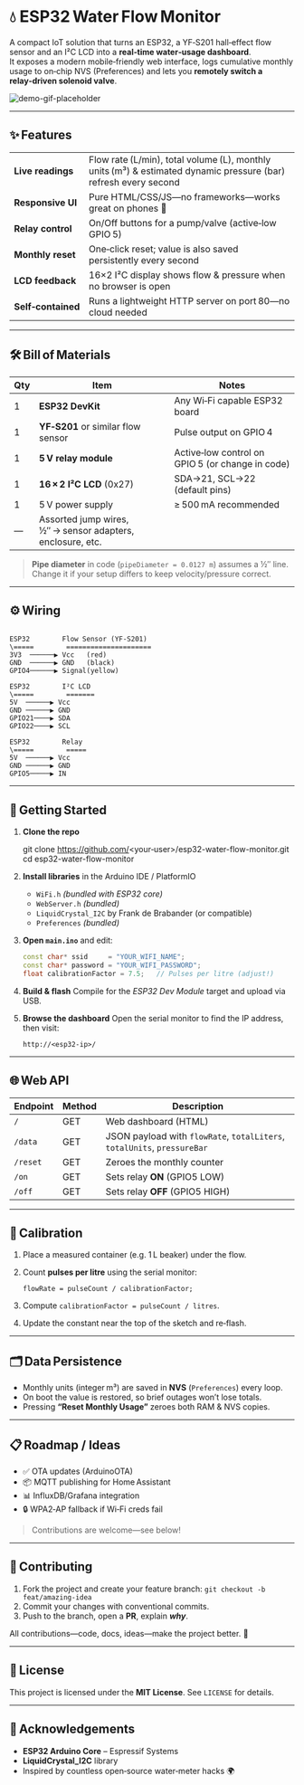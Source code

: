 # 💧 ESP32 Water Flow Monitor

A compact IoT solution that turns an ESP32, a YF‑S201 hall‑effect flow sensor and an I²C LCD into a **real‑time water‑usage dashboard**.  
It exposes a modern mobile‑friendly web interface, logs cumulative monthly usage to on‑chip NVS (Preferences) and lets you **remotely switch a relay‑driven solenoid valve**.

![demo-gif-placeholder](docs/demo.gif)

---

## ✨ Features
| | |
|---|---|
| **Live readings** | Flow rate (L/min), total volume (L), monthly units (m³) & estimated dynamic pressure (bar) refresh every second |
| **Responsive UI** | Pure HTML/CSS/JS—no frameworks—works great on phones 📱 |
| **Relay control** | On/Off buttons for a pump/valve (active‑low GPIO 5) |
| **Monthly reset** | One‑click reset; value is also saved persistently every second |
| **LCD feedback** | 16×2 I²C display shows flow & pressure when no browser is open |
| **Self‑contained** | Runs a lightweight HTTP server on port 80—no cloud needed |

---

## 🛠 Bill of Materials

| Qty | Item | Notes |
|----|------|-------|
| 1 | **ESP32 DevKit** | Any Wi‑Fi capable ESP32 board |
| 1 | **YF‑S201** or similar flow sensor | Pulse output on GPIO 4 |
| 1 | **5 V relay module** | Active‑low control on GPIO 5 (or change in code) |
| 1 | **16 × 2 I²C LCD** (0x27) | SDA→21, SCL→22 (default pins) |
| 1 | 5 V power supply | ≥ 500 mA recommended |
| — | Assorted jump wires, ½″ → sensor adapters, enclosure, etc. |

> **Pipe diameter** in code (`pipeDiameter = 0.0127 m`) assumes a ½″ line.  
> Change it if your setup differs to keep velocity/pressure correct.

---

## ⚙️ Wiring

```

ESP32        Flow Sensor (YF‑S201)
\=====        =====================
3V3  ──────▶ Vcc   (red)
GND  ──────▶ GND   (black)
GPIO4──────▶ Signal(yellow)

ESP32        I²C LCD
\=====        =======
5V  ──────▶ Vcc
GND ──────▶ GND
GPIO21────▶ SDA
GPIO22────▶ SCL

ESP32        Relay
\=====        =====
5V  ──────▶ Vcc
GND ──────▶ GND
GPIO5─────▶ IN

````

---

## 🚀 Getting Started

1. **Clone the repo**  
   
   git clone https://github.com/<your‑user>/esp32-water-flow-monitor.git
   cd esp32-water-flow-monitor


2. **Install libraries** in the Arduino IDE / PlatformIO

   * `WiFi.h` *(bundled with ESP32 core)*
   * `WebServer.h` *(bundled)*
   * `LiquidCrystal_I2C` by Frank de Brabander (or compatible)
   * `Preferences` *(bundled)*

3. **Open `main.ino`** and edit:

   ```cpp
   const char* ssid     = "YOUR_WIFI_NAME";
   const char* password = "YOUR_WIFI_PASSWORD";
   float calibrationFactor = 7.5;   // Pulses per litre (adjust!)
   ```

4. **Build & flash**
   Compile for the *ESP32 Dev Module* target and upload via USB.

5. **Browse the dashboard**
   Open the serial monitor to find the IP address, then visit:

   ```
   http://<esp32-ip>/
   ```

---

## 🌐 Web API

| Endpoint | Method | Description                                                              |
| -------- | ------ | ------------------------------------------------------------------------ |
| `/`      | GET    | Web dashboard (HTML)                                                     |
| `/data`  | GET    | JSON payload with `flowRate`, `totalLiters`, `totalUnits`, `pressureBar` |
| `/reset` | GET    | Zeroes the monthly counter                                               |
| `/on`    | GET    | Sets relay **ON** (GPIO5 LOW)                                            |
| `/off`   | GET    | Sets relay **OFF** (GPIO5 HIGH)                                          |

---

## 🧪 Calibration

1. Place a measured container (e.g. 1 L beaker) under the flow.
2. Count **pulses per litre** using the serial monitor:

   ```
   flowRate = pulseCount / calibrationFactor;
   ```
3. Compute `calibrationFactor = pulseCount / litres`.
4. Update the constant near the top of the sketch and re‑flash.

---

## 🗂 Data Persistence

* Monthly units (integer m³) are saved in **NVS** (`Preferences`) every loop.
* On boot the value is restored, so brief outages won’t lose totals.
* Pressing **“Reset Monthly Usage”** zeroes both RAM & NVS copies.

---

## 📋 Roadmap / Ideas

* ✅ OTA updates (ArduinoOTA)
* 📦 MQTT publishing for Home Assistant
* 📊 InfluxDB/Grafana integration
* 🔒 WPA2‑AP fallback if Wi‑Fi creds fail

> Contributions are welcome—see below!

---

## 🤝 Contributing

1. Fork the project and create your feature branch:
   `git checkout -b feat/amazing-idea`
2. Commit your changes with conventional commits.
3. Push to the branch, open a **PR**, explain ***why***.

All contributions—code, docs, ideas—make the project better. 💙

---

## 📄 License

This project is licensed under the **MIT License**.
See `LICENSE` for details.

---

## 🙏 Acknowledgements

* **ESP32 Arduino Core** – Espressif Systems
* **LiquidCrystal\_I2C** library
* Inspired by countless open‑source water‑meter hacks 🌍


